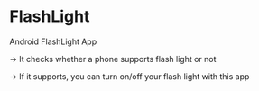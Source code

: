 # FlashLight
Android FlashLight App

-> It checks whether a phone supports flash light or not

-> If it supports, you can turn on/off your flash light with this app
